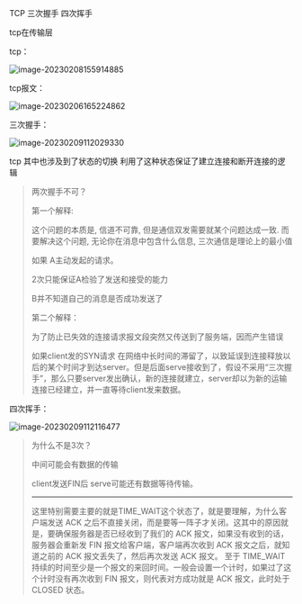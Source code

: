 TCP 三次握手 四次挥手

tcp在传输层

tcp：

![image-20230208155914885](http://bijioss.donggei.top/image-20230208155914885.png)

tcp报文：

![image-20230206165224862](http://bijioss.donggei.top/image-20230206165224862.png)

三次握手：

![image-20230209112029330](http://bijioss.donggei.top/image-20230209112029330.png)

tcp 其中也涉及到了状态的切换 利用了这种状态保证了建立连接和断开连接的逻辑

> 两次握手不可？
>
> 第一个解释:
>
> 这个问题的本质是, 信道不可靠, 但是通信双发需要就某个问题达成一致. 而要解决这个问题,  无论你在消息中包含什么信息, 三次通信是理论上的最小值
>
> 如果 A主动发起的请求。
>
> 2次只能保证A检验了发送和接受的能力
>
> B并不知道自己的消息是否成功发送了
>
> 第二个解释：
>
> 为了防止已失效的连接请求报文段突然又传送到了服务端，因而产生错误
>
> 如果client发的SYN请求 在网络中长时间的滞留了，以致延误到连接释放以后的某个时间才到达server。但是后面serve接收到了，假设不采用“三次握手”，那么只要server发出确认，新的连接就建立，server却以为新的运输连接已经建立，并一直等待client发来数据。

四次挥手：

![image-20230209112116477](http://bijioss.donggei.top/image-20230209112116477.png)

> 为什么不是3次？
>
> 中间可能会有数据的传输
>
> client发送FIN后 serve可能还有数据等待传输。
>
> ------------------------------------------------------------------------------
>
> 这里特别需要主要的就是TIME_WAIT这个状态了，就是要理解，为什么客户端发送 ACK 之后不直接关闭，而是要等一阵子才关闭。这其中的原因就是，要确保服务器是否已经收到了我们的 ACK  报文，如果没有收到的话，服务器会重新发 FIN 报文给客户端，客户端再次收到 ACK 报文之后，就知道之前的 ACK 报文丢失了，然后再次发送  ACK 报文。
> 至于 TIME_WAIT 持续的时间至少是一个报文的来回时间。一般会设置一个计时，如果过了这个计时没有再次收到 FIN 报文，则代表对方成功就是 ACK 报文，此时处于 CLOSED 状态。

